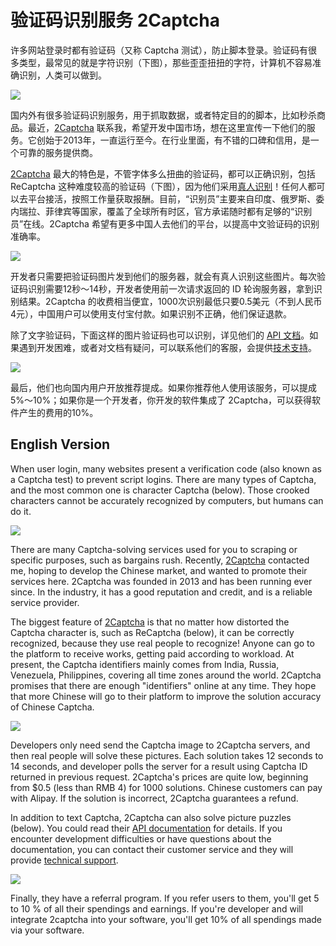 # 验证码识别服务 2Captcha

许多网站登录时都有验证码（又称 Captcha 测试），防止脚本登录。验证码有很多类型，最常见的就是字符识别（下图），那些歪歪扭扭的字符，计算机不容易准确识别，人类可以做到。

![](https://www.wangbase.com/blogimg/asset/201912/bg2019123001.jpg)

国内外有很多验证码识别服务，用于抓取数据，或者特定目的的脚本，比如秒杀商品。最近，[2Captcha](https://2captcha.com?from=8377663) 联系我，希望开发中国市场，想在这里宣传一下他们的服务。它创始于2013年，一直运行至今。在行业里面，有不错的口碑和信用，是一个可靠的服务提供商。

[2Captcha](https://2captcha.com?from=8377663)  最大的特色是，不管字体多么扭曲的验证码，都可以正确识别，包括 ReCaptcha 这种难度较高的验证码（下图），因为他们采用[真人识别](https://2captcha.com/make-money-online?from=8377663)！任何人都可以去平台接活，按照工作量获取报酬。目前，“识别员”主要来自印度、俄罗斯、委内瑞拉、菲律宾等国家，覆盖了全球所有时区，官方承诺随时都有足够的“识别员”在线。2Captcha 希望有更多中国人去他们的平台，以提高中文验证码的识别准确率。

![](https://www.wangbase.com/blogimg/asset/201912/bg2019123002.jpg) 

开发者只需要把验证码图片发到他们的服务器，就会有真人识别这些图片。每次验证码识别需要12秒～14秒，开发者使用前一次请求返回的 ID 轮询服务器，拿到识别结果。2Captcha 的收费相当便宜，1000次识别最低只要0.5美元（不到人民币4元），中国用户可以使用支付宝付款。如果识别不正确，他们保证退款。

除了文字验证码，下面这样的图片验证码也可以识别，详见他们的 [API 文档](https://2captcha.com/2captcha-api?from=8377663)。如果遇到开发困难，或者对文档有疑问，可以联系他们的客服，会提供[技术支持](https://2captcha.com/for-customer?from=8377663)。

![](https://www.wangbase.com/blogimg/asset/201912/bg2019123005.jpg)

最后，他们也向国内用户开放推荐提成。如果你推荐他人使用该服务，可以提成5%～10%；如果你是一个开发者，你开发的软件集成了 2Captcha，可以获得软件产生的费用的10%。

## English Version

When user login, many websites present a verification code (also known as a Captcha test) to prevent script logins. There are many types of Captcha, and the most common one is character Captcha (below). Those crooked characters cannot be accurately recognized by computers, but humans can do it.

![](https://www.wangbase.com/blogimg/asset/201912/bg2019123001.jpg)

There are many Captcha-solving services used for you to scraping or specific purposes, such as bargains rush. Recently, [2Captcha](http://2captcha.com/?from=8377663) contacted me, hoping to develop the Chinese market, and wanted to promote their services here. 2Captcha was founded in 2013 and has been running ever since. In the industry, it has a good reputation and credit, and is a reliable service provider.

The biggest feature of [2Captcha](http://2captcha.com/?from=8377663) is that no matter how distorted the Captcha character is, such as ReCaptcha (below), it can be correctly recognized, because they use real people to recognize! Anyone can go to the platform to receive works, getting paid according to workload. At present, the Captcha identifiers mainly comes from India, Russia, Venezuela, Philippines, covering all time zones around the world. 2Captcha promises that there are enough "identifiers" online at any time. They hope that more Chinese will go to their platform to improve the solution accuracy of Chinese Captcha.

![](https://www.wangbase.com/blogimg/asset/201912/bg2019123002.jpg) 

Developers only need send the Captcha image to 2Captcha servers, and then real people will solve these pictures. Each solution takes 12 seconds to 14 seconds, and developer polls the server for a result using Captcha ID returned in previous request. 2Captcha's prices are quite low, beginning from $0.5 (less than RMB 4) for 1000 solutions. Chinese customers can pay with Alipay. If the solution is incorrect, 2Captcha guarantees a refund.

In addition to text Captcha, 2Captcha can also solve picture puzzles (below). You could read their [API documentation](https://2captcha.com/2captcha-api?from=8377663) for details. If you encounter development difficulties or have questions about the documentation, you can contact their customer service and they will provide  [technical support](https://2captcha.com/for-customer?from=8377663).

![](https://www.wangbase.com/blogimg/asset/201912/bg2019123005.jpg)

Finally, they have a referral program. If you refer users to them, you'll get 5 to 10 % of all their spendings and earnings. If you're developer and will integrate 2captcha into your software, you'll get 10% of all spendings made via your software.

